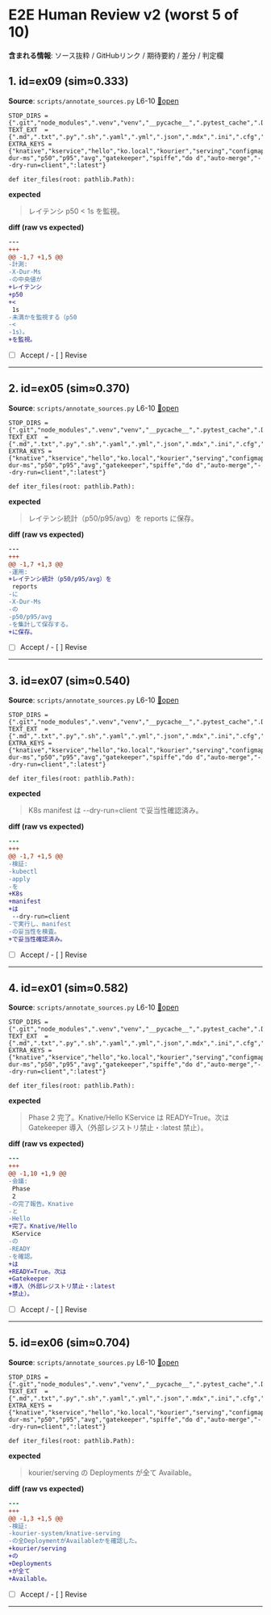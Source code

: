 # E2E Human Review v2 (worst 5 of 10)

**含まれる情報**: ソース抜粋 / GitHubリンク / 期待要約 / 差分 / 判定欄

## 1. id=ex09 (sim≈0.333)

**Source**: `scripts/annotate_sources.py` L6-10  [🔗open](https://github.com/HirakuArai/vpm-mini/blob/feat/p0-semantics-sanity/scripts/annotate_sources.py#L6-L10)

```text
STOP_DIRS = {".git","node_modules",".venv","venv","__pycache__",".pytest_cache",".DS_Store",".idea",".vscode",".mypy_cache"}
TEXT_EXT  = {".md",".txt",".py",".sh",".yaml",".yml",".json",".mdx",".ini",".cfg",".toml",".sql",".go",".ts",".js",".tsx",".jsx"}
EXTRA_KEYS = {"knative","kservice","hello","ko.local","kourier","serving","configmap","secret","x-dur-ms","p50","p95","avg","gatekeeper","spiffe","do d","auto-merge","--dry-run=client",":latest"}

def iter_files(root: pathlib.Path):
```

**expected**

> レイテンシ p50 < 1s を監視。

**diff (raw vs expected)**

```diff
--- 
+++ 
@@ -1,7 +1,5 @@
-計測:
-X-Dur-Ms
-の中央値が
+レイテンシ
+p50
+<
 1s
-未満かを監視する（p50
-<
-1s）。
+を監視。
```

- [ ] Accept  /  - [ ] Revise

---

## 2. id=ex05 (sim≈0.370)

**Source**: `scripts/annotate_sources.py` L6-10  [🔗open](https://github.com/HirakuArai/vpm-mini/blob/feat/p0-semantics-sanity/scripts/annotate_sources.py#L6-L10)

```text
STOP_DIRS = {".git","node_modules",".venv","venv","__pycache__",".pytest_cache",".DS_Store",".idea",".vscode",".mypy_cache"}
TEXT_EXT  = {".md",".txt",".py",".sh",".yaml",".yml",".json",".mdx",".ini",".cfg",".toml",".sql",".go",".ts",".js",".tsx",".jsx"}
EXTRA_KEYS = {"knative","kservice","hello","ko.local","kourier","serving","configmap","secret","x-dur-ms","p50","p95","avg","gatekeeper","spiffe","do d","auto-merge","--dry-run=client",":latest"}

def iter_files(root: pathlib.Path):
```

**expected**

> レイテンシ統計（p50/p95/avg）を reports に保存。

**diff (raw vs expected)**

```diff
--- 
+++ 
@@ -1,7 +1,3 @@
-運用:
+レイテンシ統計（p50/p95/avg）を
 reports
-に
-X-Dur-Ms
-の
-p50/p95/avg
-を集計して保存する。
+に保存。
```

- [ ] Accept  /  - [ ] Revise

---

## 3. id=ex07 (sim≈0.540)

**Source**: `scripts/annotate_sources.py` L6-10  [🔗open](https://github.com/HirakuArai/vpm-mini/blob/feat/p0-semantics-sanity/scripts/annotate_sources.py#L6-L10)

```text
STOP_DIRS = {".git","node_modules",".venv","venv","__pycache__",".pytest_cache",".DS_Store",".idea",".vscode",".mypy_cache"}
TEXT_EXT  = {".md",".txt",".py",".sh",".yaml",".yml",".json",".mdx",".ini",".cfg",".toml",".sql",".go",".ts",".js",".tsx",".jsx"}
EXTRA_KEYS = {"knative","kservice","hello","ko.local","kourier","serving","configmap","secret","x-dur-ms","p50","p95","avg","gatekeeper","spiffe","do d","auto-merge","--dry-run=client",":latest"}

def iter_files(root: pathlib.Path):
```

**expected**

> K8s manifest は --dry-run=client で妥当性確認済み。

**diff (raw vs expected)**

```diff
--- 
+++ 
@@ -1,7 +1,5 @@
-検証:
-kubectl
-apply
-を
+K8s
+manifest
+は
 --dry-run=client
-で実行し、manifest
-の妥当性を検査。
+で妥当性確認済み。
```

- [ ] Accept  /  - [ ] Revise

---

## 4. id=ex01 (sim≈0.582)

**Source**: `scripts/annotate_sources.py` L6-10  [🔗open](https://github.com/HirakuArai/vpm-mini/blob/feat/p0-semantics-sanity/scripts/annotate_sources.py#L6-L10)

```text
STOP_DIRS = {".git","node_modules",".venv","venv","__pycache__",".pytest_cache",".DS_Store",".idea",".vscode",".mypy_cache"}
TEXT_EXT  = {".md",".txt",".py",".sh",".yaml",".yml",".json",".mdx",".ini",".cfg",".toml",".sql",".go",".ts",".js",".tsx",".jsx"}
EXTRA_KEYS = {"knative","kservice","hello","ko.local","kourier","serving","configmap","secret","x-dur-ms","p50","p95","avg","gatekeeper","spiffe","do d","auto-merge","--dry-run=client",":latest"}

def iter_files(root: pathlib.Path):
```

**expected**

> Phase 2 完了。Knative/Hello KService は READY=True。次は Gatekeeper 導入（外部レジストリ禁止・:latest 禁止）。

**diff (raw vs expected)**

```diff
--- 
+++ 
@@ -1,10 +1,9 @@
-会議:
 Phase
 2
-の完了報告。Knative
-と
-Hello
+完了。Knative/Hello
 KService
-の
-READY
-を確認。
+は
+READY=True。次は
+Gatekeeper
+導入（外部レジストリ禁止・:latest
+禁止）。
```

- [ ] Accept  /  - [ ] Revise

---

## 5. id=ex06 (sim≈0.704)

**Source**: `scripts/annotate_sources.py` L6-10  [🔗open](https://github.com/HirakuArai/vpm-mini/blob/feat/p0-semantics-sanity/scripts/annotate_sources.py#L6-L10)

```text
STOP_DIRS = {".git","node_modules",".venv","venv","__pycache__",".pytest_cache",".DS_Store",".idea",".vscode",".mypy_cache"}
TEXT_EXT  = {".md",".txt",".py",".sh",".yaml",".yml",".json",".mdx",".ini",".cfg",".toml",".sql",".go",".ts",".js",".tsx",".jsx"}
EXTRA_KEYS = {"knative","kservice","hello","ko.local","kourier","serving","configmap","secret","x-dur-ms","p50","p95","avg","gatekeeper","spiffe","do d","auto-merge","--dry-run=client",":latest"}

def iter_files(root: pathlib.Path):
```

**expected**

> kourier/serving の Deployments が全て Available。

**diff (raw vs expected)**

```diff
--- 
+++ 
@@ -1,3 +1,5 @@
-検証:
-kourier-system/knative-serving
-の全DeploymentがAvailableかを確認した。
+kourier/serving
+の
+Deployments
+が全て
+Available。
```

- [ ] Accept  /  - [ ] Revise

---

